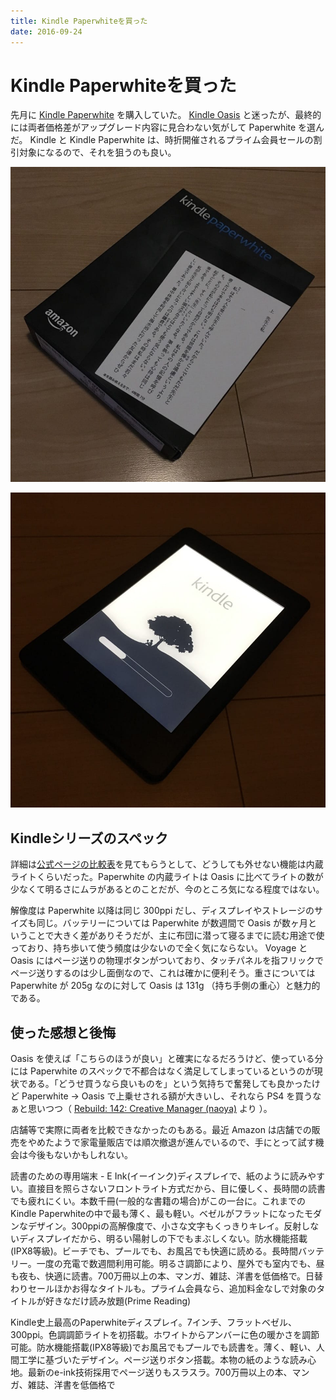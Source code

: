 ```yaml
---
title: Kindle Paperwhiteを買った
date: 2016-09-24
---
```


# Kindle Paperwhiteを買った

先月に [Kindle Paperwhite](https://www.amazon.co.jp/dp/B00QJDQM9U/?tag=1000ch-22) を購入していた。 [Kindle Oasis](https://www.amazon.co.jp/dp/B010EJWHUC/?tag=1000ch-22) と迷ったが、最終的には両者価格差がアップグレード内容に見合わない気がして Paperwhite を選んだ。 Kindle と Kindle Paperwhite は、時折開催されるプライム会員セールの割引対象になるので、それを狙うのも良い。

![Kindle Paperwhite](/img/posts/2016/kindle-paperwhite/paperwhite.jpg)

![起動中のKindle Paperwhite](/img/posts/2016/kindle-paperwhite/starting.jpg)

## Kindleシリーズのスペック

詳細は[公式ページの比較表](https://www.amazon.co.jp/dp/B00QJDQM9U/?tag=1000ch-22#kindle-compare)を見てもらうとして、どうしても外せない機能は内蔵ライトくらいだった。Paperwhite の内蔵ライトは Oasis に比べてライトの数が少なくて明るさにムラがあるとのことだが、今のところ気になる程度ではない。

解像度は Paperwhite 以降は同じ 300ppi だし、ディスプレイやストレージのサイズも同じ。バッテリーについては Paperwhite が数週間で Oasis が数ヶ月ということで大きく差がありそうだが、主に布団に潜って寝るまでに読む用途で使っており、持ち歩いて使う頻度は少ないので全く気にならない。 Voyage と Oasis にはページ送りの物理ボタンがついており、タッチパネルを指フリックでページ送りするのは少し面倒なので、これは確かに便利そう。重さについては Paperwhite が 205g なのに対して Oasis は 131g （持ち手側の重心）と魅力的である。

## 使った感想と後悔

Oasis を使えば「こちらのほうが良い」と確実になるだろうけど、使っている分には Paperwhite のスペックで不都合はなく満足してしまっているというのが現状である。「どうせ買うなら良いものを」という気持ちで奮発しても良かったけど Paperwhite → Oasis で上乗せされる額が大きいし、それなら PS4 を買うなぁと思いつつ（ [Rebuild: 142: Creative Manager (naoya)](http://rebuild.fm/142/) より ）。

店舗等で実際に両者を比較できなかったのもある。最近 Amazon は店舗での販売をやめたようで家電量販店では順次撤退が進んでいるので、手にとって試す機会は今後もないかもしれない。

<affiliate-link
  src="https://images-na.ssl-images-amazon.com/images/I/618RnCYy2IL._SY355_.jpg"
  href="https://www.amazon.co.jp/dp/B07HCSQ48P/"
  tag="1000ch-22"
  title="Kindle Paperwhite 防水機能搭載 Wi-Fi 8GB 広告つき 電子書籍リーダー">
  読書のための専用端末 - E Ink(イーインク)ディスプレイで、紙のように読みやすい。直接目を照らさないフロントライト方式だから、目に優しく、長時間の読書でも疲れにくい。本数千冊(一般的な書籍の場合)がこの一台に。これまでのKindle Paperwhiteの中で最も薄く、最も軽い。ベゼルがフラットになったモダンなデザイン。300ppiの高解像度で、小さな文字もくっきりキレイ。反射しないディスプレイだから、明るい陽射しの下でもまぶしくない。防水機能搭載(IPX8等級)。ビーチでも、プールでも、お風呂でも快適に読める。長時間バッテリー。一度の充電で数週間利用可能。明るさ調節により、屋外でも室内でも、昼も夜も、快適に読書。700万冊以上の本、マンガ、雑誌、洋書を低価格で。日替わりセールほかお得なタイトルも。プライム会員なら、追加料金なしで対象のタイトルが好きなだけ読み放題(Prime Reading)
</affiliate-link>

<affiliate-link
  src="https://images-na.ssl-images-amazon.com/images/I/616LpttqgUL._SY355_.jpg"
  href="https://www.amazon.co.jp/dp/B07L5GH2YP/"
  tag="1000ch-22"
  title="Kindle Oasis 色調調節ライト搭載 Wi-Fi 8GB 広告つき 電子書籍リーダー">
  Kindle史上最高のPaperwhiteディスプレイ。7インチ、フラットベゼル、300ppi。色調調節ライトを初搭載。ホワイトからアンバーに色の暖かさを調節可能。防水機能搭載(IPX8等級)でお風呂でもプールでも読書を。薄く、軽い、人間工学に基づいたデザイン。ページ送りボタン搭載。本物の紙のような読み心地。最新のe-ink技術採用でページ送りもスラスラ。700万冊以上の本、マンガ、雑誌、洋書を低価格で
</affiliate-link>
